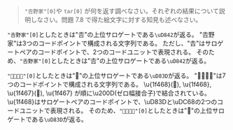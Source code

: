 > `"𠮷野家"[0]`や `tar[0]` が何を返す調べなさい。それぞれの結果について説明しなさい。問題 7.8 で得た絵文字に対する知見も述べなさい。

`"𠮷野家"[0]`としたときは"𠮷"の上位サロゲートである`\uD842`が返る。
"𠮷野家"は3つのコードポイントで構成される文字列である。
ただし、"𠮷"はサロゲートペアのコードポイントで、2つのコードユニットで表現される。
そのため、`"𠮷野家"[0]`としたときは"𠮷"の上位サロゲートである`\uD842`が返る。

`"👨‍👨‍👧‍👧"[0]`としたときは"👨"の上位サロゲートである`\uD83D`が返る。
"👨‍👨‍👧‍👧"は7つのコードポイントで構成される文字列である。
\u{1f468}(👨), \u{1f468}, \u{1f467}(👧), \u{1f467}
が順に\u200D(ゼロ幅接合子)で結合されている。
\u{1f468}はサロゲートペアのコードポイントで、\uD83Dと\uDC68の2つのコードユニットで表現される。
そのため、`"👨‍👨‍👧‍👧"[0]`としたときは"👨"の上位サロゲートである`\uD83D`が返る。

